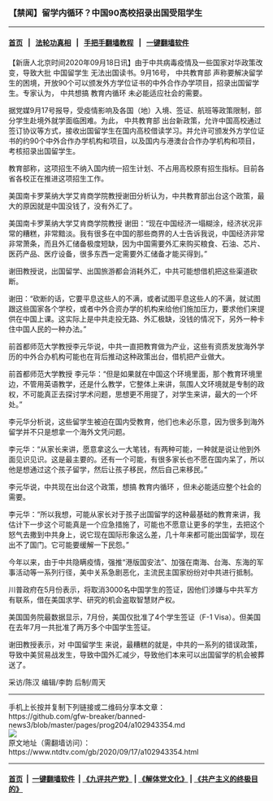 ### 【禁闻】留学内循环？中国90高校招录出国受阻学生
------------------------

#### [首页](https://github.com/gfw-breaker/banned-news3/blob/master/README.md) &nbsp;&nbsp;|&nbsp;&nbsp; [法轮功真相](https://github.com/begood0513/basic/blob/master/README.md)  &nbsp;&nbsp;|&nbsp;&nbsp; [手把手翻墙教程](https://github.com/gfw-breaker/guides/wiki)  &nbsp;&nbsp;|&nbsp;&nbsp; [一键翻墙软件](https://github.com/gfw-breaker/nogfw/blob/master/README.md)  



<div><div class="post_content" itemprop="articleBody">
 <p>
  【新唐人北京时间2020年09月18日讯】由于中共病毒疫情及一些国家对华政策改变，导致大批
  <ok href="https://www.ntdtv.com/gb/中国留学生.htm">
   中国留学生
  </ok>
  无法出国读书。9月16号，
  <ok href="https://www.ntdtv.com/gb/中共教育部.htm">
   中共教育部
  </ok>
  声称要解决留学生的困境，开放90个可以颁发外方学位证书的中外合作办学项目，招录出国留学生。专家认为， 中共想搞
  <ok href="https://www.ntdtv.com/gb/教育内循环.htm">
   教育内循环
  </ok>
  未必能适应社会的需要。
 </p>
 <p>
  据党媒9月17号报导，受疫情影响及各国（地）入境、签证、航班等政策限制，部分学生赴境外就学面临困难。为此，
  <ok href="https://www.ntdtv.com/gb/中共教育部.htm">
   中共教育部
  </ok>
  出台新政策，允许中国高校通过签订协议等方式，接收出国留学生在国内高校借读学习。并允许可颁发外方学位证书的约90个中外合作办学机构和项目，以及国内与港澳台合作办学机构和项目，考核招录出国留学生。
 </p>
 <p>
  教育部称，这项招生不纳入国内统一招生计划、不占用高校原有招生指标。目前各省各校正在推进这项招生工作。
 </p>
 <p>
  美国南卡罗莱纳大学艾肯商学院教授谢田分析认为，中共教育部出台这个政策，最大的原因就是中国没钱了，没有外汇了。
 </p>
 <p>
  美国南卡罗莱纳大学艾肯商学院教授 谢田：“现在中国经济一塌糊涂，经济状况非常的糟糕，非常黯淡。我有很多在中国的那些商界的人士告诉我说，中国经济非常非常萧条，而且外汇储备极度短缺，因为中国需要外汇来购买粮食、石油、芯片、医药产品、医疗设备，很多东西一定需要外汇储备才能买得到。”
 </p>
 <p>
  谢田教授说，出国留学、出国旅游都会消耗外汇，中共可能想借机把这些渠道砍断。
 </p>
 <p>
  谢田：“砍断的话，它要平息这些人的不满，或者试图平息这些人的不满，就试图跟这些国家各个学校，或者中外合资办学的机构来给他们施加压力，要求他们来提供在中国上课。这实际上是中共走投无路、外汇极缺，没钱的情况下，另外一种卡住中国人民的一种办法。”
 </p>
 <p>
  前首都师范大学教授李元华说，中共一直把教育做为产业，这些有资质发放海外学历的中外合办机构可能也在背后推动这种政策出台，借机把产业做大。
 </p>
 <p>
  前首都师范大学教授 李元华：“但是如果就在中国这个环境里面，那个教育环境里边，不管用英语教学，还是什么教学，它整体上来讲，氛围人文环境就是专制的政权，不可能真正去探讨学术问题，思想更不用提了，对学生来讲，最大的一个坏处。”
 </p>
 <p>
  李元华分析说，这些留学生被迫在国内受教育，他们也未必乐意，因为很多到海外留学并不只是想拿一个海外文凭问题。
 </p>
 <p>
  李元华：“从家长来讲，愿意拿这么一大笔钱，有两种可能，一种就是说让他到外面见识见识。这是最主要的。还有一个可能，有很多家长也不愿在国内呆了，所以他是想通过这个孩子留学，然后让孩子移民，然后自己来移民。”
 </p>
 <p>
  李元华说，中共现在出台这个政策，想搞
  <ok href="https://www.ntdtv.com/gb/教育内循环.htm">
   教育内循环
  </ok>
  ，但未必能适应整个社会的需要。
 </p>
 <p>
  李元华：“所以我想，可能从家长对于孩子出国留学的这种最基础的教育来讲，我估计下一步这个可能真是一个应急措施了，可能也不愿意让更多的学生，去把这个怒气去撒到中共身上，说它现在国际形象这么差，几十年来都可能出国留学，现在出不了国门。它可能要缓解一下民怨。”
 </p>
 <p>
  今年以来，由于中共隐瞒疫情，强推“港版国安法”、加强在南海、台海、东海的军事活动等一系列行径，美中关系急剧恶化，主流民主国家纷纷对中共进行抵制。
 </p>
 <p>
  川普政府在5月份表示，将取消3000名中国学生的签证，因他们涉嫌与中共军方有联系，借在美国求学、研究的机会盗取智慧财产权。
 </p>
 <p>
  美国国务院最数据显示，7月份，美国仅批准了4个学生签证（F-1 Visa）。但美国在去年7月一共批准了两万多个中国学生签证。
 </p>
 <p>
  谢田教授表示，对
  <ok href="https://www.ntdtv.com/gb/中国留学生.htm">
   中国留学生
  </ok>
  来说，最糟糕的就是，中共的一系列的错误政策，导致中美贸易战发生，导致中国外汇减少，导致他们本来可以出国留学的机会被葬送了。
 </p>
 <p>
  采访/陈汉 编辑/李韵 后制/周天
 </p>
 <p>
 </p>
 <div class="single_ad">
 </div>
</div>
</div>
<hr/>
手机上长按并复制下列链接或二维码分享本文章：<br/>
https://github.com/gfw-breaker/banned-news3/blob/master/pages/prog204/a102943354.md <br/>
<a href='https://github.com/gfw-breaker/banned-news3/blob/master/pages/prog204/a102943354.md'><img src='https://github.com/gfw-breaker/banned-news3/blob/master/pages/prog204/a102943354.md.png'/></a> <br/>
原文地址（需翻墙访问）：https://www.ntdtv.com/gb/2020/09/17/a102943354.html


------------------------
#### [首页](https://github.com/gfw-breaker/banned-news3/blob/master/README.md) &nbsp;|&nbsp; [一键翻墙软件](https://github.com/gfw-breaker/nogfw/blob/master/README.md) &nbsp;| [《九评共产党》](https://github.com/gfw-breaker/9ping.md/blob/master/README.md#九评之一评共产党是什么) | [《解体党文化》](https://github.com/gfw-breaker/jtdwh.md/blob/master/README.md) | [《共产主义的终极目的》](https://github.com/gfw-breaker/gczydzjmd.md/blob/master/README.md)


<img src='http://gfw-breaker.win/banned-news3/pages/prog204/a102943354.md' width='0px' height='0px'/>